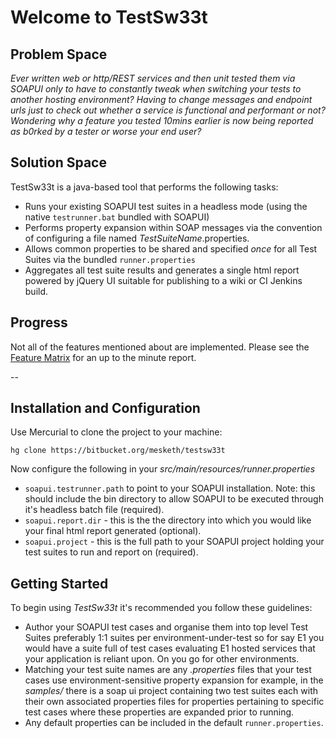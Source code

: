 


# Welcome to TestSw33t

## Problem Space
_Ever written web or http/REST services and then unit tested them via SOAPUI only to have to constantly tweak when switching your tests to another hosting environment?_ _Having to change messages and endpoint urls just to check out whether a service is functional and performant or not?_ _Wondering why a feature you tested 10mins earlier is now being reported as b0rked by a tester or worse your end user?_

## Solution Space

TestSw33t is a java-based tool that performs the following tasks:
 
*	Runs your existing SOAPUI test suites in a headless mode (using the native ```testrunner.bat``` bundled with SOAPUI)
*	Performs property expansion within SOAP messages via the convention of configuring a file named _TestSuiteName_.properties.
*	Allows common properties to be shared and specified _once_ for all Test Suites via the bundled ```runner.properties```
*	Aggregates all test suite results and generates a single html report powered by jQuery UI suitable for publishing to a wiki or CI Jenkins build.

## Progress 
Not all of the features mentioned about are implemented. Please see the [Feature Matrix](http://bitbucket.org/mesketh/testsw33t/wiki/feature-matrix.html) for an up to the minute report.

-- 

## Installation and Configuration
Use Mercurial to clone the project to your machine: 

```hg clone https://bitbucket.org/mesketh/testsw33t```

Now configure the following in your _src/main/resources/runner.properties_

   - ```soapui.testrunner.path``` to point to your SOAPUI installation. Note: this should include the bin directory to allow SOAPUI to be executed through it's headless batch file (required).
   -  ```soapui.report.dir``` - this is the the directory into which you would like your final html report generated (optional).
   -  ```soapui.project``` - this is the full path to your SOAPUI project holding your test suites to run and report on (required).

## Getting Started

To begin using _TestSw33t_ it's recommended you follow these guidelines: 

   - Author your SOAPUI test cases and organise them into top level Test Suites preferably 1:1 suites per environment-under-test so for say E1 you would have a suite full of test cases evaluating E1 hosted services that your application is reliant upon. On you go for other environments.
   - Matching your test suite names are any _.properties_ files that your test cases use environment-sensitive property expansion for example, in the _samples/_ there is a soap ui project containing two test suites each with their own associated properties files for properties pertaining to specific test cases where these properties are expanded prior to running. 
   - Any default properties can be included in the default ```runner.properties```.

